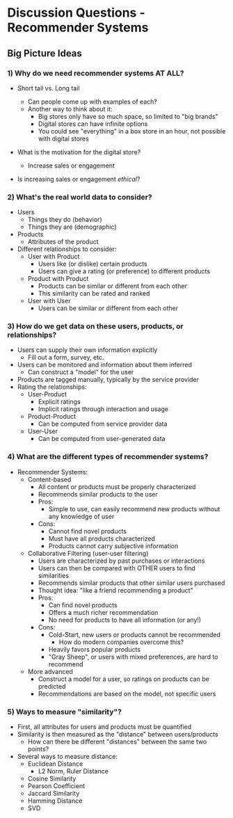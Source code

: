 # Discussion Questions - Recommender Systems

## Big Picture Ideas

### 1) **Why do we need recommender systems AT ALL?**

- Short tail vs. Long tail
  - Can people come up with examples of each?
  - Another way to think about it: 
    - Big stores only have so much space, so limited to "big brands"
    - Digital stores can have infinite options
    - You could see "everything" in a box store in an hour, not possible with digital stores

- What is the motivation for the digital store?

  - Increase sales or engagement

- Is increasing sales or engagement *ethical*?

  

### 2) **What's the real world data to consider?**

- Users
  - Things they do (behavior)
  - Things they are (demographic)
- Products
  - Attributes of the product
- Different relationships to consider:
  - User with Product
    - Users like (or dislike) certain products
    - Users can give a rating (or preference) to different products
  - Product with Product
    - Products can be similar or different from each other
    - This similarity can be rated and ranked
  - User with User
    - Users can be similar or different from each other

### 3) **How do we get data on these users, products, or relationships?**

- Users can supply their own information explicitly
  - Fill out a form, survey, etc.
- Users can be monitored and information about them inferred
  - Can construct a "model" for the user
- Products are tagged manually, typically by the service provider
- Rating the relationships:
  - User-Product
    - Explicit ratings
    - Implicit ratings through interaction and usage
  - Product-Product
    - Can be computed from service provider data
  - User-User
    - Can be computed from user-generated data

### 4) **What are the different types of recommender systems?**

- Recommender Systems:
  - Content-based
    - All content or products must be properly characterized
    - Recommends similar products to the user
    - Pros:
      - Simple to use, can easily recommend new products without any knowledge of user
    - Cons:
      - Cannot find novel products
      - Must have all products characterized
      - Products cannot carry subjective information
  - Collaborative Filtering (user-user filtering)
    - Users are characterized by past purchases or interactions
    - Users can then be compared with OTHER users to find similarities
    - Recommends similar products that other similar users purchased
    - Thought idea: "like a friend recommending a product"
    - Pros:
      - Can find novel products
      - Offers a much richer recommendation
      - No need for products to have all information (or any!)
    - Cons:
      - Cold-Start, new users or products cannot be recommended
        - How do modern companies overcome this?
      - Heavily favors popular products
      - "Gray Sheep", or users with mixed preferences, are hard to recommend
  - More advanced
    - Construct a model for a user, so ratings on products can be predicted
    - Recommendations are based on the model, not specific users

### 5) **Ways to measure "similarity"?**

- First, all attributes for users and products must be quantified
- Similarity is then measured as the "distance" between users/products
  - How can there be different "distances" between the same two points?
- Several ways to measure distance:
  - Euclidean Distance
    - L2 Norm, Ruler Distance
  - Cosine Similarity
  - Pearson Coefficient
  - Jaccard Similarity
  - Hamming Distance
  - SVD

